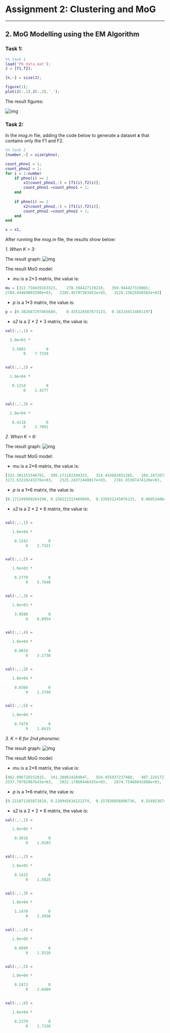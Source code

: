 # Assignment 2: Clustering and MoG

---

## 2. MoG Modelling using the EM Algorithm
### Task 1:
``` matlab
%% task 1
load('PB_data.mat');
J = [f1,f2];

[n,~] = size(J);

figure(1);
plot(J(:,1),J(:,2),'.');
```
The result figures:

![img](poltFigures.jpg)


### Task 2:
In the *mog.m* file, adding the code below to generate a dataset **x** that contains only the F1 and F2.
``` matlab
%% task 2
[number,~] = size(phno);

count_phno1 = 1;
count_phno2 = 1;
for i = 1:number
    if phno(i) == 1
        x1(count_phno1,:) = [f1(i),f2(i)];
        count_phno1 =count_phno1 + 1;
    end
    
    if phno(i) == 2
        x2(count_phno2,:) = [f1(i),f2(i)];
        count_phno2 =count_phno2 + 1;
    end
end

x = x1;
```

After running the *mog.m* file, the results show below:

*1. When K = 3:*

The result graph:
![img](1-1-2.jpg)

The result MoG model:

 - *mu* is a 2*3 matrix, the value is:
 ``` matlab
 mu = [312.710439163323,	270.394427119210,	350.944427310065;
2784.44469003590e+03,	2285.45797383453e+03,	3229.23625856582e+03]
 ```
 - *p* is a 1*3 matrix, the value is:
 ``` matlab
 p = [0.382687297465680,	0.435128587673123,	0.182184114861197]
 ```
 - *s2* is a 2 * 2 * 3 matrix, the value is:
 ``` matlab
val(:,:,1) =

   1.0e+03 *

    3.5603         0
         0    7.7339


val(:,:,2) =

   1.0e+04 *

    0.1214         0
         0    1.4277


val(:,:,3) =

   1.0e+04 *

    0.4118         0
         0    2.7091


 ```



*2. When K = 6:*

The result graph:
![img](1-1-3.jpg)

The result MoG model:
- *mu* is a 2*6 matrix, the value is:
``` matlab
[333.301151546791,	309.171182344323,	314.443682651265,	284.247267200079,	244.957501372368,	458.465969387509;
3172.63228243276e+03,	2325.24372449017e+03,	2781.85307474120e+03,	2591.94227735183e+03,	2237.62777390853e+03,	3416.81380642650e+03]
```
- *p* is a 1*6 matrix, the value is:
``` matlab
[0.171249509264198,	0.150221313489049,	0.335031245076133,	0.0695248642416978,	0.248124309467916,	0.0258487584610062]
```
- *s2* is a 2 * 2 * 6 matrix, the value is:
``` matlab

val(:,:,1) =

   1.0e+04 *

    0.1242         0
         0    2.7331


val(:,:,2) =

   1.0e+03 *

    0.2779         0
         0    5.7640


val(:,:,3) =

   1.0e+03 *

    3.9580         0
         0    6.8954


val(:,:,4) =

   1.0e+04 *

    0.0024         0
         0    3.1738


val(:,:,5) =

   1.0e+04 *

    0.0366         0
         0    1.3749


val(:,:,6) =

   1.0e+04 *

    0.7479         0
         0    1.6615

```



*3. K = 6 for 2nd phoneme:*

The result graph:
![img](1-1-4.jpg)

The result MoG model:
- *mu* is a 2*6 matrix, the value is:
``` matlab
[462.096728152815,	341.288624284047,	554.455937237460,	407.224172774509,	412.066806889080,	484.150454399473;
2537.79782907643e+03,	2022.17860446435e+03,	2874.75460842888e+03,	1909.26302516365e+03,	2157.28387569415e+03,	1985.93949485214e+03]
```
- *p* is a 1*6 matrix, the value is:
``` matlab
[0.221871265872818,	0.220945634122274,	0.157836856896736,	0.254923674400326,	0.0859941755458271,	0.0584283931620178]
```
- *s2* is a 2 * 2 * 6 matrix, the value is:
``` matlab
val(:,:,1) =

   1.0e+05 *

    0.3916         0
         0    1.9103


val(:,:,2) =

   1.0e+05 *

    0.1415         0
         0    1.5825


val(:,:,3) =

   1.0e+04 *

    1.1470         0
         0    2.3938


val(:,:,4) =

   1.0e+05 *

    0.0599         0
         0    1.5510


val(:,:,5) =

   1.0e+04 *

    0.2472         0
         0    2.6469


val(:,:,6) =

   1.0e+04 *

    0.2379         0
         0    1.7158

```

